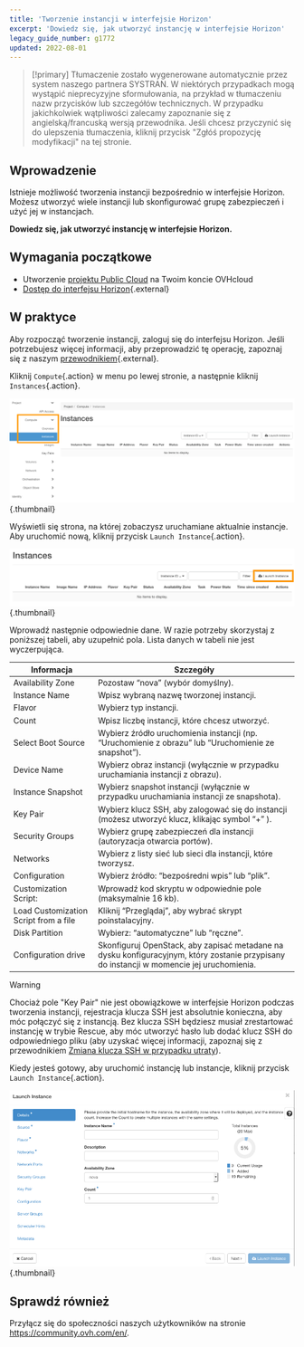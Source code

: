 ```yaml
---
title: 'Tworzenie instancji w interfejsie Horizon'
excerpt: 'Dowiedz się, jak utworzyć instancję w interfejsie Horizon'
legacy_guide_number: g1772
updated: 2022-08-01
---
```


> [!primary]
> Tłumaczenie zostało wygenerowane automatycznie przez system naszego partnera SYSTRAN. W niektórych przypadkach mogą wystąpić nieprecyzyjne sformułowania, na przykład w tłumaczeniu nazw przycisków lub szczegółów technicznych. W przypadku jakichkolwiek wątpliwości zalecamy zapoznanie się z angielską/francuską wersją przewodnika. Jeśli chcesz przyczynić się do ulepszenia tłumaczenia, kliknij przycisk "Zgłóś propozycję modyfikacji" na tej stronie.
>

## Wprowadzenie

Istnieje możliwość tworzenia instancji bezpośrednio w interfejsie Horizon. Możesz utworzyć wiele instancji lub skonfigurować grupę zabezpieczeń i użyć jej w instancjach.

**Dowiedz się, jak utworzyć instancję w interfejsie Horizon.**

## Wymagania początkowe

- Utworzenie [projektu Public Cloud](https://www.ovhcloud.com/pl/public-cloud/) na Twoim koncie OVHcloud
- [Dostęp do interfejsu Horizon](/pages/public_cloud/compute/introducing_horizon){.external}

## W praktyce

Aby rozpocząć tworzenie instancji, zaloguj się do interfejsu Horizon. Jeśli potrzebujesz więcej informacji, aby przeprowadzić tę operację, zapoznaj się z naszym [przewodnikiem](/pages/public_cloud/compute/introducing_horizon){.external}.

Kliknij `Compute`{.action} w menu po lewej stronie, a następnie kliknij `Instances`{.action}.

![createinstance](images/create-instance-step1.png){.thumbnail}

Wyświetli się strona, na której zobaczysz uruchamiane aktualnie instancje. Aby uruchomić nową, kliknij przycisk `Launch Instance`{.action}.

![createinstance](images/create-instance-step2.png){.thumbnail}

Wprowadź następnie odpowiednie dane. W razie potrzeby skorzystaj z poniższej tabeli, aby uzupełnić pola. Lista danych w tabeli nie jest wyczerpująca. 

|Informacja|Szczegóły|
|---|---|
|Availability Zone|Pozostaw “nova” (wybór domyślny).|
|Instance Name|Wpisz wybraną nazwę tworzonej instancji.|
|Flavor|Wybierz typ instancji.|
|Count|Wpisz liczbę instancji, które chcesz utworzyć.|
|Select Boot Source|Wybierz źródło uruchomienia instancji (np. “Uruchomienie z obrazu” lub “Uruchomienie ze snapshot”).|
|Device Name|Wybierz obraz instancji (wyłącznie w przypadku uruchamiania instancji z obrazu).|
|Instance Snapshot|Wybierz snapshot instancji (wyłącznie w przypadku uruchamiania instancji ze snapshota).|
|Key Pair|Wybierz klucz SSH, aby zalogować się do instancji (możesz utworzyć klucz, klikając symbol “+” ).|
|Security Groups|Wybierz grupę zabezpieczeń dla instancji (autoryzacja otwarcia portów).|
|Networks|Wybierz z listy sieć lub sieci dla instancji, które tworzysz.|
|Configuration|Wybierz źródło: “bezpośredni wpis” lub “plik”.|
|Customization Script:|Wprowadź kod skryptu w odpowiednie pole (maksymalnie 16 kb).|
|Load Customization Script from a file|Kliknij “Przeglądaj”, aby wybrać skrypt poinstalacyjny.|
|Disk Partition|Wybierz: “automatyczne” lub “ręczne”.|
|Configuration drive|Skonfiguruj OpenStack, aby zapisać metadane na dysku konfiguracyjnym, który zostanie przypisany do instancji w momencie jej uruchomienia.|

> [!warning] 
> 
> Chociaż pole "Key Pair" nie jest obowiązkowe w interfejsie Horizon podczas tworzenia instancji, rejestracja klucza SSH jest absolutnie konieczna, aby móc połączyć się z instancją. Bez klucza SSH będziesz musiał zrestartować instancję w trybie Rescue, aby móc utworzyć hasło lub dodać klucz SSH do odpowiedniego pliku (aby uzyskać więcej informacji, zapoznaj się z przewodnikiem [Zmiana klucza SSH w przypadku utraty](/pages/public_cloud/compute/replacing_lost_ssh_key#w-praktyce)).
>

Kiedy jesteś gotowy, aby uruchomić instancję lub instancje, kliknij przycisk `Launch Instance`{.action}.

![createinstance](images/create-instance-step3.png){.thumbnail}

## Sprawdź również

Przyłącz się do społeczności naszych użytkowników na stronie <https://community.ovh.com/en/>.
